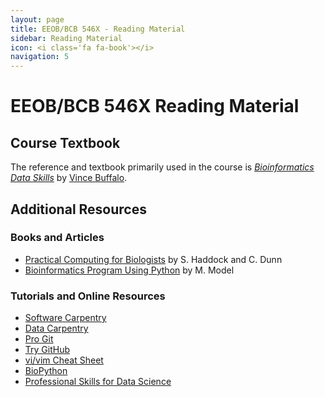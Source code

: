 ```yaml
---
layout: page
title: EEOB/BCB 546X - Reading Material
sidebar: Reading Material
icon: <i class='fa fa-book'></i>
navigation: 5
---
```


# EEOB/BCB 546X Reading Material

## Course Textbook

The reference and textbook primarily used in the course is [*Bioinformatics Data Skills*](http://shop.oreilly.com/product/0636920030157.do) by [Vince Buffalo](http://www.vincebuffalo.com/). 

## Additional Resources

### Books and Articles

* [Practical Computing for Biologists](http://practicalcomputing.org/) by S. Haddock and C. Dunn
* [Bioinformatics Program Using Python](http://shop.oreilly.com/product/9780596154516.do) by M. Model

### Tutorials and Online Resources

* [Software Carpentry](https://software-carpentry.org/)
* [Data Carpentry](https://datacarpentry.org/)
* [Pro Git](https://git-scm.com/book/en/v2)
* [Try GitHub](https://try.github.io/)
* [vi/vim Cheat Sheet](http://www.viemu.com/vi-vim-cheat-sheet.gif)
* [BioPython](https://biopython.org/)
* [Professional Skills for Data Science](http://www.stat.wisc.edu/network-skills)

